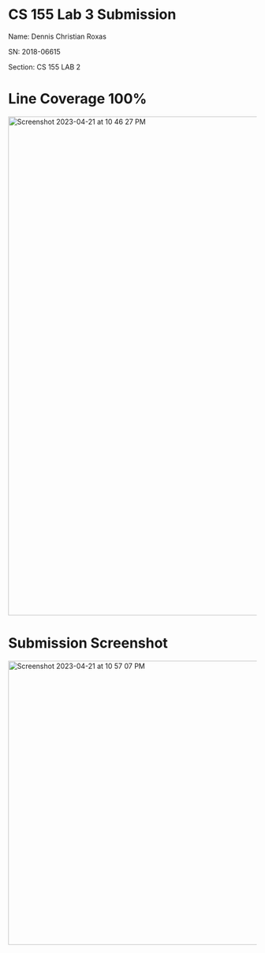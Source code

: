 # CS 155 Lab 3 Submission
Name: Dennis Christian Roxas

SN: 2018-06615

Section: CS 155 LAB 2

# Line Coverage 100%
<img width="1012" alt="Screenshot 2023-04-21 at 10 46 27 PM" src="https://user-images.githubusercontent.com/84613154/233668507-7134821c-0b81-4fdc-9370-4edc78b62a4d.png">

# Submission Screenshot
<img width="576" alt="Screenshot 2023-04-21 at 10 57 07 PM" src="https://user-images.githubusercontent.com/84613154/233668574-f4add6da-3b45-4087-997b-5d33d675b57c.png">
